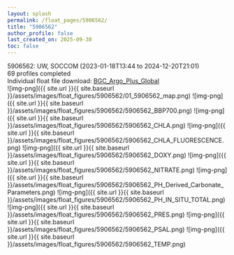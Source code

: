 ```yaml
---
layout: splash
permalink: /float_pages/5906562/
title: "5906562"
author_profile: false
last_created_on: 2025-09-30
toc: false
---
```

 
5906562: UW, SOCCOM (2023-01-18T13:44 to 2024-12-20T21:01)\
69 profiles completed\
Individual float file download: [BGC_Argo_Plus_Global](https://ftp.soest.hawaii.edu/bgc_argo_plus/Individual_Floats/outliers_removed/5906562_Sprof_processed.nc)\
![img-png]({{ site.url }}{{ site.baseurl }}/assets/images/float_figures/5906562/01_5906562_map.png)
![img-png]({{ site.url }}{{ site.baseurl }}/assets/images/float_figures/5906562/5906562_BBP700.png)
![img-png]({{ site.url }}{{ site.baseurl }}/assets/images/float_figures/5906562/5906562_CHLA.png)
![img-png]({{ site.url }}{{ site.baseurl }}/assets/images/float_figures/5906562/5906562_CHLA_FLUORESCENCE.png)
![img-png]({{ site.url }}{{ site.baseurl }}/assets/images/float_figures/5906562/5906562_DOXY.png)
![img-png]({{ site.url }}{{ site.baseurl }}/assets/images/float_figures/5906562/5906562_NITRATE.png)
![img-png]({{ site.url }}{{ site.baseurl }}/assets/images/float_figures/5906562/5906562_PH_Derived_Carbonate_Parameters.png)
![img-png]({{ site.url }}{{ site.baseurl }}/assets/images/float_figures/5906562/5906562_PH_IN_SITU_TOTAL.png)
![img-png]({{ site.url }}{{ site.baseurl }}/assets/images/float_figures/5906562/5906562_PRES.png)
![img-png]({{ site.url }}{{ site.baseurl }}/assets/images/float_figures/5906562/5906562_PSAL.png)
![img-png]({{ site.url }}{{ site.baseurl }}/assets/images/float_figures/5906562/5906562_TEMP.png)
